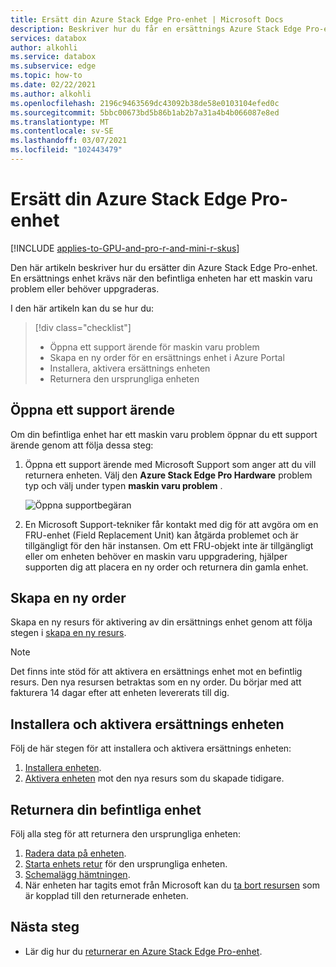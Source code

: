 ```yaml
---
title: Ersätt din Azure Stack Edge Pro-enhet | Microsoft Docs
description: Beskriver hur du får en ersättnings Azure Stack Edge Pro-enhet.
services: databox
author: alkohli
ms.service: databox
ms.subservice: edge
ms.topic: how-to
ms.date: 02/22/2021
ms.author: alkohli
ms.openlocfilehash: 2196c9463569dc43092b38de58e0103104efed0c
ms.sourcegitcommit: 5bbc00673bd5b86b1ab2b7a31a4b4b066087e8ed
ms.translationtype: MT
ms.contentlocale: sv-SE
ms.lasthandoff: 03/07/2021
ms.locfileid: "102443479"
---
```

# <a name="replace-your-azure-stack-edge-pro-device"></a>Ersätt din Azure Stack Edge Pro-enhet

[!INCLUDE [applies-to-GPU-and-pro-r-and-mini-r-skus](../../includes/azure-stack-edge-applies-to-gpu-pro-r-mini-r-sku.md)]

Den här artikeln beskriver hur du ersätter din Azure Stack Edge Pro-enhet. En ersättnings enhet krävs när den befintliga enheten har ett maskin varu problem eller behöver uppgraderas. 


I den här artikeln kan du se hur du:

> [!div class="checklist"]
>
> * Öppna ett support ärende för maskin varu problem
> * Skapa en ny order för en ersättnings enhet i Azure Portal
> * Installera, aktivera ersättnings enheten
> * Returnera den ursprungliga enheten

## <a name="open-a-support-ticket"></a>Öppna ett support ärende

Om din befintliga enhet har ett maskin varu problem öppnar du ett support ärende genom att följa dessa steg:

1. Öppna ett support ärende med Microsoft Support som anger att du vill returnera enheten. Välj den **Azure Stack Edge Pro Hardware** problem typ och välj under typen **maskin varu problem** .  

    ![Öppna supportbegäran](media/azure-stack-edge-replace-device/open-support-ticket-1.png)  

2. En Microsoft Support-tekniker får kontakt med dig för att avgöra om en FRU-enhet (Field Replacement Unit) kan åtgärda problemet och är tillgängligt för den här instansen. Om ett FRU-objekt inte är tillgängligt eller om enheten behöver en maskin varu uppgradering, hjälper supporten dig att placera en ny order och returnera din gamla enhet.

## <a name="create-a-new-order"></a>Skapa en ny order

Skapa en ny resurs för aktivering av din ersättnings enhet genom att följa stegen i [skapa en ny resurs](azure-stack-edge-gpu-deploy-prep.md#create-a-new-resource).

> [!NOTE]
> Det finns inte stöd för att aktivera en ersättnings enhet mot en befintlig resurs. Den nya resursen betraktas som en ny order. Du börjar med att fakturera 14 dagar efter att enheten levererats till dig.

## <a name="install-and-activate-the-replacement-device"></a>Installera och aktivera ersättnings enheten

Följ de här stegen för att installera och aktivera ersättnings enheten:

1. [Installera enheten](azure-stack-edge-deploy-install.md).
2. [Aktivera enheten](azure-stack-edge-deploy-connect-setup-activate.md) mot den nya resurs som du skapade tidigare.

## <a name="return-your-existing-device"></a>Returnera din befintliga enhet

Följ alla steg för att returnera den ursprungliga enheten:

1. [Radera data på enheten](azure-stack-edge-return-device.md#erase-data-from-the-device).
2. [Starta enhets retur](azure-stack-edge-return-device.md#initiate-device-return) för den ursprungliga enheten.
3. [Schemalägg hämtningen](azure-stack-edge-return-device.md#schedule-a-pickup).
4. När enheten har tagits emot från Microsoft kan du [ta bort resursen](azure-stack-edge-return-device.md#delete-the-resource) som är kopplad till den returnerade enheten.


## <a name="next-steps"></a>Nästa steg

- Lär dig hur du [returnerar en Azure Stack Edge Pro-enhet](azure-stack-edge-return-device.md).
